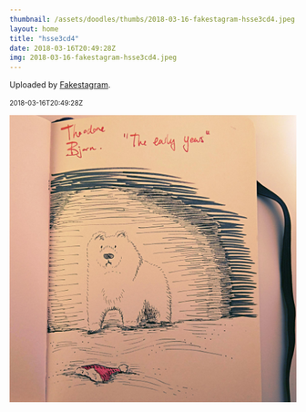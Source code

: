 ```yaml
---
thumbnail: /assets/doodles/thumbs/2018-03-16-fakestagram-hsse3cd4.jpeg
layout: home
title: "hsse3cd4"
date: 2018-03-16T20:49:28Z
img: 2018-03-16-fakestagram-hsse3cd4.jpeg
---
```


Uploaded by [Fakestagram](https://github.com/opyate/fakestagram).

<small>2018-03-16T20:49:28Z</small>

![Uploaded by Fakestagram](2018-03-16-fakestagram-hsse3cd4.jpeg)
